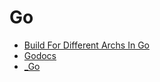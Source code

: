 # Go

- [Build For Different Archs In Go](build-for-different-archs-in-go.md)
- [Godocs](godocs.md)
- [_Go](_go.md)

